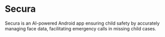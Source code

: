 # Secura
Secura is an AI-powered Android app ensuring child safety by accurately managing face data, facilitating emergency calls in missing child cases.
